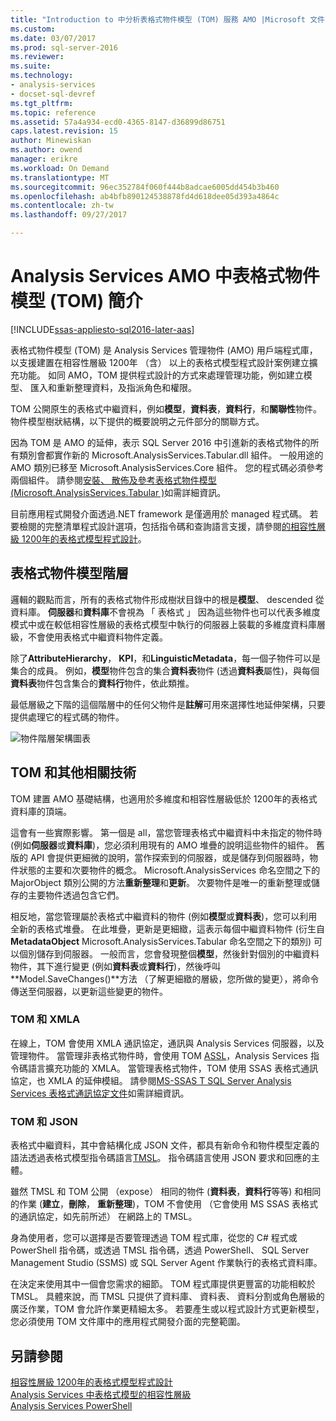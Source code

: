 ```yaml
---
title: "Introduction to 中分析表格式物件模型 (TOM) 服務 AMO |Microsoft 文件"
ms.custom: 
ms.date: 03/07/2017
ms.prod: sql-server-2016
ms.reviewer: 
ms.suite: 
ms.technology:
- analysis-services
- docset-sql-devref
ms.tgt_pltfrm: 
ms.topic: reference
ms.assetid: 57a4a934-ecd0-4365-8147-d36899d86751
caps.latest.revision: 15
author: Minewiskan
ms.author: owend
manager: erikre
ms.workload: On Demand
ms.translationtype: MT
ms.sourcegitcommit: 96ec352784f060f444b8adcae6005dd454b3b460
ms.openlocfilehash: ab4bfb890124538878fd4d618dee05d393a4864c
ms.contentlocale: zh-tw
ms.lasthandoff: 09/27/2017

---
```

# <a name="introduction-to-the-tabular-object-model-tom-in-analysis-services-amo"></a>Analysis Services AMO 中表格式物件模型 (TOM) 簡介

[!INCLUDE[ssas-appliesto-sql2016-later-aas](../../includes/ssas-appliesto-sql2016-later-aas.md)]

  表格式物件模型 (TOM) 是 Analysis Services 管理物件 (AMO) 用戶端程式庫，以支援建置在相容性層級 1200年 （含） 以上的表格式模型程式設計案例建立擴充功能。 如同 AMO，TOM 提供程式設計的方式來處理管理功能，例如建立模型、 匯入和重新整理資料，及指派角色和權限。  
  
TOM 公開原生的表格式中繼資料，例如**模型**，**資料表**，**資料行**，和**關聯性**物件。  物件模型樹狀結構，以下提供的概要說明之元件部分的關聯方式。  
  
 因為 TOM 是 AMO 的延伸，表示 SQL Server 2016 中引進新的表格式物件的所有類別會都實作新的 Microsoft.AnalysisServices.Tabular.dll 組件。 一般用途的 AMO 類別已移至 Microsoft.AnalysisServices.Core 組件。 您的程式碼必須參考兩個組件。
請參閱[安裝、 散佈及參考表格式物件模型 &#40;Microsoft.AnalysisServices.Tabular &#41;](../../analysis-services/tabular-model-programming-compatibility-level-1200/install-distribute-and-reference-the-tabular-object-model.md)如需詳細資訊。  
  
 目前應用程式開發介面透過.NET framework 是僅適用於 managed 程式碼。 若要檢閱的完整清單程式設計選項，包括指令碼和查詢語言支援，請參閱[的相容性層級 1200年的表格式模型程式設計](../../analysis-services/tabular-model-programming-compatibility-level-1200/tabular-model-programming-for-compatibility-level-1200.md)。  
  
## <a name="tabular-object-model-hierarchy"></a>表格式物件模型階層  
 邏輯的觀點而言，所有的表格式物件形成樹狀目錄中的根是**模型**、 descended 從資料庫。 **伺服器**和**資料庫**不會視為 「 表格式 」 因為這些物件也可以代表多維度模式中或在較低相容性層級的表格式模型中執行的伺服器上裝載的多維度資料庫層級，不會使用表格式中繼資料物件定義。 
  
 除了**AttributeHierarchy**， **KPI**，和**LinguisticMetadata**，每一個子物件可以是集合的成員。 例如，**模型**物件包含的集合**資料表**物件 (透過**資料表**屬性)，與每個**資料表**物件包含集合的**資料行**物件，依此類推。  
  
 最低層級之下階的這個階層中的任何父物件是**註解**可用來選擇性地延伸架構，只要提供處理它的程式碼的物件。  
  
 ![物件階層架構圖表](../../analysis-services/tabular-model-programming-compatibility-level-1200/media/ssastomobjectmodeldiagram.png "物件階層架構圖表")  
  
## <a name="tom-and-other-related-technologies"></a>TOM 和其他相關技術

TOM 建置 AMO 基礎結構，也適用於多維度和相容性層級低於 1200年的表格式資料庫的頂端。

這會有一些實際影響。
第一個是 all，當您管理表格式中繼資料中未指定的物件時 (例如**伺服器**或**資料庫**)，您必須利用現有的 AMO 堆疊的說明這些物件的組件。 舊版的 API 會提供更細微的說明，當作探索到的伺服器，或是儲存到伺服器時，物件狀態的主要和次要物件的概念。 Microsoft.AnalysisServices 命名空間之下的 MajorObject 類別公開的方法**重新整理**和**更新**。 次要物件是唯一的重新整理或儲存的主要物件透過包含它們。

相反地，當您管理屬於表格式中繼資料的物件 (例如**模型**或**資料表**)，您可以利用全新的表格式堆疊。 在此堆疊，更新是更細緻，這表示每個中繼資料物件 (衍生自**MetadataObject** Microsoft.AnalysisServices.Tabular 命名空間之下的類別) 可以個別儲存到伺服器。 一般而言，您會發現整個**模型**，然後針對個別的中繼資料物件，其下進行變更 (例如**資料表**或**資料行**)，然後呼叫**Model.SaveChanges()**方法 （了解更細緻的層級，您所做的變更），將命令傳送至伺服器，以更新這些變更的物件。

### <a name="tom-and-xmla"></a>TOM 和 XMLA

在線上，TOM 會使用 XMLA 通訊協定，通訊與 Analysis Services 伺服器，以及管理物件。 當管理非表格式物件時，會使用 TOM [ASSL](../scripting/analysis-services-scripting-language-assl-for-xmla.md)，Analysis Services 指令碼語言擴充功能的 XMLA。 當管理表格式物件，TOM 使用 SSAS 表格式通訊協定，也 XMLA 的延伸模組。 請參閱[MS-SSAS T SQL Server Analysis Services 表格式通訊協定文件](https://msdn.microsoft.com/library/mt719260.aspx)如需詳細資訊。

### <a name="tom-and-json"></a>TOM 和 JSON

表格式中繼資料，其中會結構化成 JSON 文件，都具有新命令和物件模型定義的語法透過表格式模型指令碼語言[TMSL](../tabular-model-scripting-language-tmsl-reference.md)。 指令碼語言使用 JSON 要求和回應的主體。

雖然 TMSL 和 TOM 公開 （expose） 相同的物件 (**資料表**，**資料行**等等) 和相同的作業 (**建立**，**刪除**， **重新整理**)，TOM 不會使用 （它會使用 MS SSAS 表格式的通訊協定，如先前所述） 在網路上的 TMSL。

身為使用者，您可以選擇是否要管理透過 TOM 程式庫，從您的 C# 程式或 PowerShell 指令碼，或透過 TMSL 指令碼，透過 PowerShell、 SQL Server Management Studio (SSMS) 或 SQL Server Agent 作業執行的表格式資料庫。

在決定来使用其中一個會您需求的細節。 TOM 程式庫提供更豐富的功能相較於 TMSL。 具體來說，而 TMSL 只提供了資料庫、 資料表、 資料分割或角色層級的廣泛作業，TOM 會允許作業更精細太多。 若要產生或以程式設計方式更新模型，您必須使用 TOM 文件庫中的應用程式開發介面的完整範圍。
  
## <a name="see-also"></a>另請參閱  
 [相容性層級 1200年的表格式模型程式設計](../../analysis-services/tabular-model-programming-compatibility-level-1200/tabular-model-programming-for-compatibility-level-1200.md)   
 [Analysis Services 中表格式模型的相容性層級](../../analysis-services/tabular-models/compatibility-level-for-tabular-models-in-analysis-services.md)  
[Analysis Services PowerShell](../../analysis-services/powershell/analysis-services-powershell-reference.md)
  

